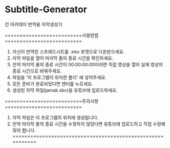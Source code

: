 # Subtitle-Generator
칸 아카데미 번역용 자막생성기

==========================사용방법==========================
  1. 자신이 번역한 스프레드시트를 .xlsx 포맷으로 다운받으세요.   
  2. 자막 파일을 열어 마지막 줄의 종료 시간을 확인하세요. 
  3. 만약 마지막 줄의 종료 시간이 00:00:00:00이라면 직접 영상을 
     열어 실제 영상의 종료 시간으로 바꿔주세요. 
  4. 파일을 '이 프로그램이 위치한 폴더' 에 넣어주세요.
  5. 모든 준비가 완료되었다면 엔터를 누르세요.
  6. 생성된 자막 파일(jamak.sbv)을 유튜브에 업로드하세요.
  
==========================주의사항==========================
  1. 자막 파일은 이 프로그램의 위치에 생성됩니다.
  2. 만약 마지막 줄의 종료 시간을 수정하지 않았다면 유튜브에 
     업로드하고 직접 수정해줘야 합니다.
===========================================================
